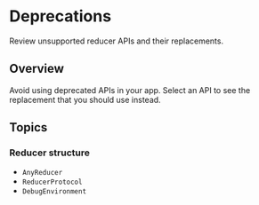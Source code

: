 # Deprecations

Review unsupported reducer APIs and their replacements.

## Overview

Avoid using deprecated APIs in your app. Select an API to see the replacement that you should use
instead.

## Topics

### Reducer structure

- ``AnyReducer``
- ``ReducerProtocol``
- ``DebugEnvironment``
